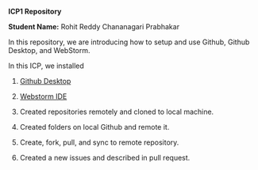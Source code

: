 **ICP1 Repository**

**Student Name:** Rohit Reddy Chananagari Prabhakar

In this repository, we are introducing how to setup and use Github, Github Desktop, and WebStorm.

In this ICP, we installed

1. <a href="https://github.com/" >Github Desktop</a>

2. <a href="https://www.jetbrains.com/webstorm/">Webstorm IDE</a>

3. Created repositories remotely and cloned to local machine. 
4. Created folders on local Github and remote it.
5. Create, fork, pull, and sync to remote repository.
6. Created a new issues and described in pull request.
